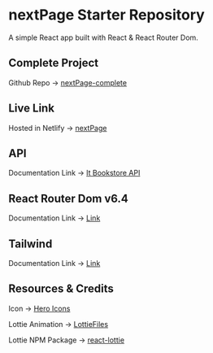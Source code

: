 # nextPage Starter Repository

A simple React app built with React & React Router Dom.

## Complete Project
Github Repo -> [nextPage-complete](https://github.com/shakilahmedatik/nextPage-complete)

## Live Link
Hosted in Netlify -> [nextPage](https://next-page.netlify.app/)

## API 
Documentation Link -> [It Bookstore API](https://api.itbook.store/)

## React Router Dom v6.4 
Documentation Link -> [Link](https://reactrouter.com/en/main/start/overview)

## Tailwind
Documentation Link -> [Link](https://tailwindcss.com/docs/installation)


## Resources & Credits
Icon -> [Hero Icons](https://heroicons.com/)

Lottie Animation -> [LottieFiles](https://lottiefiles.com/featured)

Lottie NPM Package -> [react-lottie](https://www.npmjs.com/package/react-lottie)
